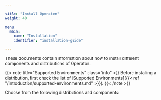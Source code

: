 ```yaml
---

title: "Install Operaton"
weight: 40

menu:
  main:
    name: "Installation"
    identifier: "installation-guide"

---
```


These documents contain information about how to install different components and distributions of Operaton.

{{< note title="Supported Environments" class="info" >}}
Before installing a distribution, first check the list of [Supported Environments]({{< ref "/introduction/supported-environments.md" >}}).
{{< /note >}}

Choose from the following distributions and components:
